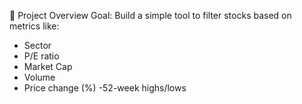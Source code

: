 🧠 Project Overview
Goal: Build a simple tool to filter stocks based on metrics like:
- Sector
- P/E ratio
- Market Cap
- Volume
- Price change (%)
-52-week highs/lows
